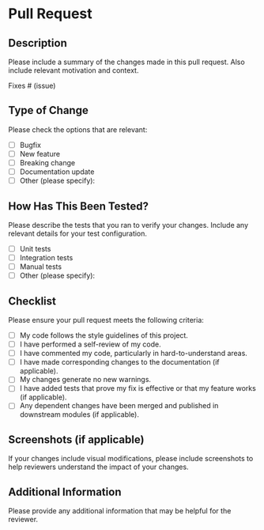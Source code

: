 # Pull Request

## Description

Please include a summary of the changes made in this pull request. Also include relevant motivation and context. 

Fixes # (issue)

## Type of Change

Please check the options that are relevant:

- [ ] Bugfix
- [ ] New feature
- [ ] Breaking change
- [ ] Documentation update
- [ ] Other (please specify): 

## How Has This Been Tested?

Please describe the tests that you ran to verify your changes. Include any relevant details for your test configuration.

- [ ] Unit tests
- [ ] Integration tests
- [ ] Manual tests
- [ ] Other (please specify): 

## Checklist

Please ensure your pull request meets the following criteria:

- [ ] My code follows the style guidelines of this project.
- [ ] I have performed a self-review of my code.
- [ ] I have commented my code, particularly in hard-to-understand areas.
- [ ] I have made corresponding changes to the documentation (if applicable).
- [ ] My changes generate no new warnings.
- [ ] I have added tests that prove my fix is effective or that my feature works (if applicable).
- [ ] Any dependent changes have been merged and published in downstream modules (if applicable).

## Screenshots (if applicable)

If your changes include visual modifications, please include screenshots to help reviewers understand the impact of your changes.

## Additional Information

Please provide any additional information that may be helpful for the reviewer.
